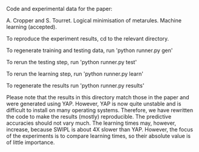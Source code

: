 Code and experimental data for the paper:

A. Cropper and S. Tourret. Logical minimisation of metarules. Machine learning (accepted).

To reproduce the experiment results, cd to the relevant directory.

To regenerate training and testing data, run 'python runner.py gen'

To rerun the testing step, run 'python runner.py test'

To rerun the learning step, run 'python runner.py learn'

To regenerate the results run 'python runner.py results'

Please note that the results in this directory match those in the paper and were generated using YAP.
However, YAP is now quite unstable and is difficult to install on many operating systems.
Therefore, we have rewritten the code to make the results (mostly) reproducible.
The predictive accuracies should not vary much.
The learning times may, however, increase, because SWIPL is about 4X slower than YAP.
However, the focus of the experiments is to compare learning times, so their absolute value is of little importance.